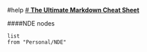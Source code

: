 #help
[# **The Ultimate Markdown Cheat Sheet**](https://towardsdatascience.com/the-ultimate-markdown-cheat-sheet-3d3976b31a0?gi=53cbae703ede)

####NDE nodes
``` dataview
list
from "Personal/NDE" 
```
